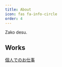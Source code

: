 ```yaml
---
title: About
icon: fas fa-info-circle
order: 4
---
```


Zako desu.

## Works

[個人でのお仕事](/posts/myworks/)
